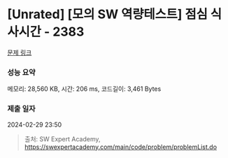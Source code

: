 # [Unrated] [모의 SW 역량테스트] 점심 식사시간 - 2383 

[문제 링크](https://swexpertacademy.com/main/code/problem/problemDetail.do?contestProbId=AV5-BEE6AK0DFAVl) 

### 성능 요약

메모리: 28,560 KB, 시간: 206 ms, 코드길이: 3,461 Bytes

### 제출 일자

2024-02-29 23:50



> 출처: SW Expert Academy, https://swexpertacademy.com/main/code/problem/problemList.do